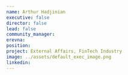 ```yaml
---
name: Arthur Hadjinian
executive: false
director: false
lead: false
community_manager: 
erevna:    
position: 
project: External Affairs, FinTech Industry
image: ../assets/default_exec_image.png
linkedin: 
---
```

